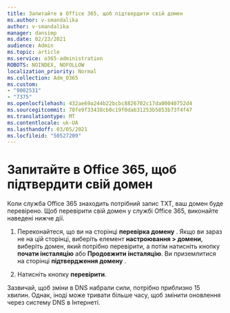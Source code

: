 ```yaml
---
title: Запитайте в Office 365, щоб підтвердити свій домен
ms.author: v-smandalika
author: v-smandalika
manager: dansimp
ms.date: 02/23/2021
audience: Admin
ms.topic: article
ms.service: o365-administration
ROBOTS: NOINDEX, NOFOLLOW
localization_priority: Normal
ms.collection: Adm_O365
ms.custom:
- "9002531"
- "7375"
ms.openlocfilehash: 432ae69a244b22bcbc8826702c17da00040752d4
ms.sourcegitcommit: 78fe9f33438cb0c19f0dab31253b5853b73f4f47
ms.translationtype: MT
ms.contentlocale: uk-UA
ms.lasthandoff: 03/05/2021
ms.locfileid: "50527209"
---
```

# <a name="ask-office-365-to-verify-your-domain"></a>Запитайте в Office 365, щоб підтвердити свій домен

Коли служба Office 365 знаходить потрібний запис TXT, ваш домен буде перевірено. Щоб перевірити свій домен у службі Office 365, виконайте наведені нижче дії.

1. Переконайтеся, що ви на сторінці **перевірка домену** . Якщо ви зараз не на цій сторінці, виберіть елемент **настроювання > домени**, виберіть домен, який потрібно перевірити, а потім натисніть кнопку **почати інсталяцію** або **Продовжити інсталяцію**. Ви приземлитися на сторінці **підтвердження домену** .

2. Натисніть кнопку **перевірити**.

Зазвичай, щоб зміни в DNS набрали сили, потрібно приблизно 15 хвилин. Однак, іноді може тривати більше часу, щоб змінити оновлення через систему DNS в Інтернеті.

